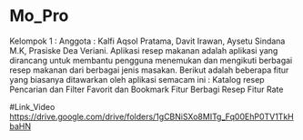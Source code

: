 # Mo_Pro
Kelompok 1 : Anggota : 
Kalfi Aqsol Pratama, 
Davit Irawan, 
Aysetu Sindana M.K, 
Prasiske Dea Veriani. 
Aplikasi resep makanan adalah aplikasi yang dirancang untuk membantu pengguna menemukan dan mengikuti berbagai resep makanan dari berbagai jenis masakan. Berikut adalah beberapa fitur yang biasanya ditawarkan oleh aplikasi semacam ini :
Katalog resep
Pencarian dan Filter
Favorit dan Bookmark
Fitur Berbagi Resep
Fitur Rate

#Link_Video
https://drive.google.com/drive/folders/1gCBNiSXo8MITg_Fq00EhP0TV1TkHbaHN 
